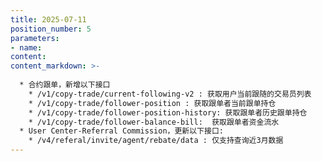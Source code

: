 ```yaml
---
title: 2025-07-11
position_number: 5
parameters:
- name:
content:
content_markdown: >-
  
  * 合约跟单，新增以下接口
    * /v1/copy-trade/current-following-v2 : 获取用户当前跟随的交易员列表
    * /v1/copy-trade/follower-position : 获取跟单者当前跟单持仓
    * /v1/copy-trade/follower-position-history: 获取跟单者历史跟单持仓
    * /v1/copy-trade/follower-balance-bill:  获取跟单者资金流水
  * User Center-Referral Commission，更新以下接口:
    * /v4/referal/invite/agent/rebate/data : 仅支持查询近3月数据
---
```



